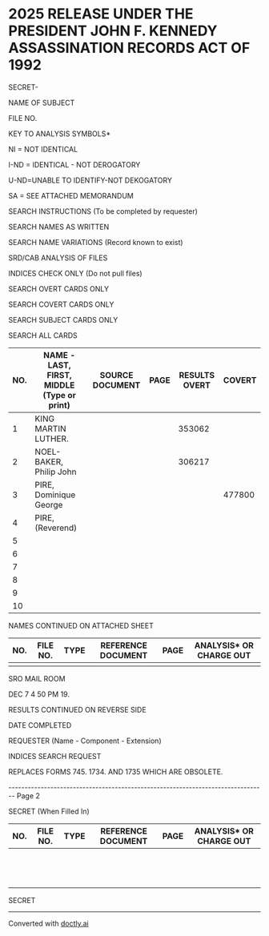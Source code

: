 # 2025 RELEASE UNDER THE PRESIDENT JOHN F. KENNEDY ASSASSINATION RECORDS ACT OF 1992

SECRET-

NAME OF SUBJECT

FILE NO.

KEY TO ANALYSIS SYMBOLS*

NI = NOT IDENTICAL

I-ND = IDENTICAL - NOT DEROGATORY

U-ND=UNABLE TO IDENTIFY-NOT DEKOGATORY

SA = SEE ATTACHED MEMORANDUM

SEARCH INSTRUCTIONS (To be completed by requester)

SEARCH NAMES AS WRITTEN

SEARCH NAME VARIATIONS (Record known to exist)

SRD/CAB ANALYSIS OF FILES

INDICES CHECK ONLY (Do not pull files)

SEARCH OVERT CARDS ONLY

SEARCH COVERT CARDS ONLY

SEARCH SUBJECT CARDS ONLY

SEARCH ALL CARDS

| NO. | NAME - LAST, FIRST, MIDDLE (Type or print) | SOURCE DOCUMENT | PAGE | RESULTS OVERT | COVERT |
| --- | ------------------------------------------ | --------------- | ---- | ------------- | ------ |
| 1   | KING MARTIN LUTHER.                        |                 |      | 353062        |        |
| 2   | NOEL-BAKER, Philip John                    |                 |      | 306217        |        |
| 3   | PIRE, Dominique George                     |                 |      |               | 477800 |
| 4   | PIRE, (Reverend)                           |                 |      |               |        |
| 5   |                                            |                 |      |               |        |
| 6   |                                            |                 |      |               |        |
| 7   |                                            |                 |      |               |        |
| 8   |                                            |                 |      |               |        |
| 9   |                                            |                 |      |               |        |
| 10  |                                            |                 |      |               |        |

NAMES CONTINUED ON ATTACHED SHEET

| NO. | FILE NO. | TYPE | REFERENCE DOCUMENT | PAGE | ANALYSIS* OR CHARGE OUT |
| --- | -------- | ---- | ------------------ | ---- | ----------------------- |
|     |          |      |                    |      |                         |


SRO MAIL ROOM

DEC 7 4 50 PM 19.

RESULTS CONTINUED ON REVERSE SIDE

DATE COMPLETED

REQUESTER (Name - Component - Extension)

INDICES SEARCH REQUEST

REPLACES FORMS 745. 1734. AND 1735 WHICH ARE OBSOLETE.


-------------------------------------------------------------------------------- Page 2

SECRET
(When Filled In)

| NO. | FILE NO. | TYPE | REFERENCE DOCUMENT | PAGE | ANALYSIS* OR CHARGE OUT |
| --- | -------- | ---- | ------------------ | ---- | ----------------------- |
|     |          |      |                    |      |                         |
|     |          |      |                    |      |                         |
|     |          |      |                    |      |                         |
|     |          |      |                    |      |                         |
|     |          |      |                    |      |                         |
|     |          |      |                    |      |                         |
|     |          |      |                    |      |                         |
|     |          |      |                    |      |                         |
|     |          |      |                    |      |                         |
|     |          |      |                    |      |                         |
|     |          |      |                    |      |                         |
|     |          |      |                    |      |                         |
|     |          |      |                    |      |                         |

SECRET


---
Converted with [doctly.ai](https://doctly.ai)